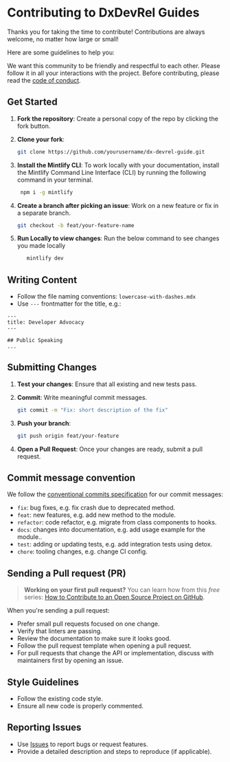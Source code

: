# Contributing to DxDevRel Guides

Thanks you for taking the time to contribute! Contributions are always welcome, no matter how large or small!

Here are some guidelines to help you:

We want this community to be friendly and respectful to each other. Please follow it in all your interactions with the project. Before contributing, please read the [code of conduct](./CODE_OF_CONDUCT.md).

## Get Started

1. **Fork the repository**: Create a personal copy of the repo by clicking the fork button.

2. **Clone your fork**:

   ```bash
   git clone https://github.com/yourusername/dx-devrel-guide.git
   ```

3. **Install the Mintlify CLI**: To work locally with your documentation, install the Mintlify Command Line Interface (CLI) by running the following command in your terminal.

   ```bash
    npm i -g mintlify
   ```

4. **Create a branch after picking an issue**: Work on a new feature or fix in a separate branch.

   ```bash
   git checkout -b feat/your-feature-name
   ```

5. **Run Locally to view changes**: Run the below command to see changes you made locally

    ```bash
       mintlify dev
     ```


##  Writing Content

- Follow the file naming conventions: `lowercase-with-dashes.mdx`
- Use `---` frontmatter for the title, e.g.:

```mdx
---
title: Developer Advocacy
---

## Public Speaking
...
```
    
## Submitting Changes

1. **Test your changes**: Ensure that all existing and new tests pass.
2. **Commit**: Write meaningful commit messages.
   ```bash
   git commit -m "Fix: short description of the fix"
   ```
3. **Push your branch**:
   ```bash
   git push origin feat/your-feature
   ```

4. **Open a Pull Request**: Once your changes are ready, submit a pull request.



## Commit message convention

We follow the [conventional commits specification](https://www.conventionalcommits.org/en) for our commit messages:

- `fix`: bug fixes, e.g. fix crash due to deprecated method.
- `feat`: new features, e.g. add new method to the module.
- `refactor`: code refactor, e.g. migrate from class components to hooks.
- `docs`: changes into documentation, e.g. add usage example for the module..
- `test`: adding or updating tests, e.g. add integration tests using detox.
- `chore`: tooling changes, e.g. change CI config.




## Sending a Pull request (PR)

> **Working on your first pull request?** You can learn how from this _free_ series: [How to Contribute to an Open Source Project on GitHub](https://app.egghead.io/playlists/how-to-contribute-to-an-open-source-project-on-github).

When you're sending a pull request:

- Prefer small pull requests focused on one change.
- Verify that linters are passing.
- Review the documentation to make sure it looks good.
- Follow the pull request template when opening a pull request.
- For pull requests that change the API or implementation, discuss with maintainers first by opening an issue.


## Style Guidelines

- Follow the existing code style.
- Ensure all new code is properly commented.


## Reporting Issues

- Use [Issues](https://github.com/Tabintel/dxdevrel_guides/issues) to report bugs or request features.
- Provide a detailed description and steps to reproduce (if applicable).
